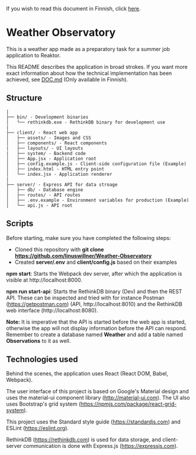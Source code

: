 If you wish to read this document in Finnish, click [here](README_FI.md).

# Weather Observatory

This is a weather app made as a preparatory task for a summer job application to Reaktor.

This README describes the application in broad strokes. If you want more exact information about how the technical implementation has been achieved, see [DOC.md](DOC.md) (Only available in Finnish).

## Structure

```
|
├── bin/ - Development binaries
│   └── rethinkdb.exe - RethinkDB binary for development use
|
├── client/ - React web app
│   ├── assets/ - Images and CSS
│   ├── components/ - React components
|   ├── layouts/ - UI layouts
|   ├── system/ - Backend code
│   ├── App.jsx - Application root
│   ├── config.example.js - Client-side configuration file (Example)
│   ├── index.html - HTML entry point
│   └── index.jsx - Application renderer
|
├── server/ - Express API for data stroage
│   ├── db/ - Database engine
│   ├── routes/ - API routes
│   ├── .env.example - Environment variables for production (Example)
│   └── api.js - API root
```

## Scripts

Before starting, make sure you have completed the following steps:

- Cloned this repository with **git clone https://github.com/linuswillner/Weather-Observatory**
- Created **server/.env** and **client/config.js** based on their examples

**npm start**: Starts the Webpack dev server, after which the application is visible at http://localhost:8000.

**npm run start-api**: Starts the RethinkDB binary (Dev) and then the REST API. These can be inspected and tried with for instance Postman (https://getpostman.com) (API, http://localhost:8010) and the RethinkDB web interface (http://localhost:8080).

**Note:** It is imperative that the API is started before the web app is started, otherwise the app will not display information before the API can respond. Remember to create a database named **Weather** and add a table named **Observations** to it as well.

## Technologies used

Behind the scenes, the application uses React (React DOM, Babel, Webpack).

The user interface of this project is based on Google's Material design and uses the material-ui component library (http://material-ui.com). The UI also uses Bootstrap's grid system (https://npmjs.com/package/react-grid-system).

This project uses the Standard style guide (https://standardjs.com) and ESLint (https://eslint.org).

RethinkDB (https://rethinkdb.com) is used for data storage, and client-server communication is done with Express.js (https://expressjs.com).
